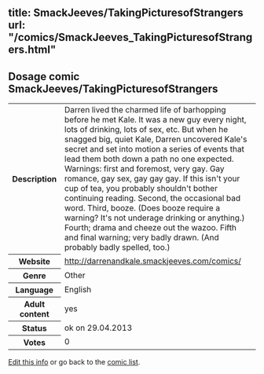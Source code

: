 title: SmackJeeves/TakingPicturesofStrangers
url: "/comics/SmackJeeves_TakingPicturesofStrangers.html"
---
Dosage comic SmackJeeves/TakingPicturesofStrangers
-----------------------------------------

<p id="msg"></p>
<script type="text/javascript">
if (window.location.search === '?edit_info_mail=sent_ok') {
  var elem = document.getElementById("msg");
  elem.innerHTML = 'Edited information sucessfully sent.';
  elem.className = 'ok';
}
</script>
<table class="comicinfo">
<tr>
<th>Description</th><td>Darren lived the charmed life of barhopping before he met Kale. It was a new guy every night, lots of drinking, lots of sex, etc. But when he snagged big, quiet Kale, Darren uncovered Kale's secret and set into motion a series of events that lead them both down a path no one expected. Warnings: first and foremost, very gay. Gay romance, gay sex, gay gay gay. If this isn't your cup of tea, you probably shouldn't bother continuing reading. Second, the occasional bad word. Third, booze. (Does booze require a warning? It's not underage drinking or anything.) Fourth; drama and cheeze out the wazoo. Fifth and final warning; very badly drawn. (And probably badly spelled, too.)</td>
</tr>
<tr>
<th>Website</th><td><a href="http://darrenandkale.smackjeeves.com/comics/">http://darrenandkale.smackjeeves.com/comics/</a></td>
</tr>
<tr>
<th>Genre</th><td>Other</td>
</tr>
<tr>
<th>Language</th><td>English</td>
</tr>
<tr>
<th>Adult content</th><td>yes</td>
</tr>
<tr>
<th>Status</th><td>ok on 29.04.2013</td>
</tr>
<tr>
<th>Votes</th><td>0</td>
</tr>
</table>

[Edit this info](SmackJeeves_TakingPicturesofStrangers_edit.html) or go back to the [comic list](../comic-index.html).
